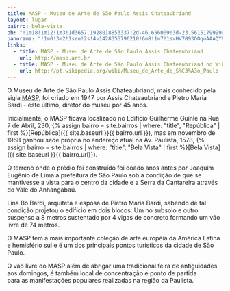 ```yaml
---
title: MASP - Museu de Arte de São Paulo Assis Chateaubriand
layout: lugar
bairro: bela-vista
pb: "!1m18!1m12!1m3!1d3657.1928018853337!2d-46.656009!3d-23.561517999999996!2m3!1f0!2f0!3f0!3m2!1i1024!2i768!4f13.1!3m3!1m2!1s0x94ce59ceb1eb771f%3A0xe904f6a669744da1!2sMuseum+of+Art+of+S%C3%A3o+Paulo+Assis+Chateaubriand!5e0!3m2!1sen!2sbr!4v1427339675972"
panorama: "!1m0!3m2!1sen!2s!4v1428356796210!6m8!1m7!1svHV7093OOqoAAAQY81T-FA!2m2!1d-23.561882!2d-46.656018!3f357.8767067404451!4f-2.22522348570962!5f0.7820865974627469"
links: 
  - title: MASP - Museu de Arte de São Paulo Assis Chateaubriand
    url: http://masp.art.br
  - title: MASP - Museu de Arte de São Paulo Assis Chateaubriand no Wikipedia
    url: http://pt.wikipedia.org/wiki/Museu_de_Arte_de_S%C3%A3o_Paulo
---
```

O Museu de Arte de São Paulo Assis Chateaubriand, mais conhecido pela sigla <abbr title="Museu de Arte de São Paulo">MASP</abbr>, foi criado em <time datetime="1947">1947</time> por Assis Chateaubriand e Pietro Maria Bardi - este último, diretor do museu por 45 anos.

Inicialmente, o MASP ficava localizado no Edifício Guilherme Guinle na Rua 7 de Abril, 230, {% assign bairro = site.bairros | where: "title", "República" | first %}[República]({{ site.baseurl }}{{ bairro.url }}), mas em <time datetime="1968-11">novembro de 1968</time> ganhou sede própria no endereço atual na Av. Paulista, 1578, {% assign bairro = site.bairros | where: "title", "Bela Vista" | first %}[Bela Vista]({{ site.baseurl }}{{ bairro.url}}).

O terreno onde o prédio foi construído foi doado anos antes por Joaquim Eugênio de Lima à prefeitura de São Paulo sob a condição de que se mantivesse a vista para o centro da cidade e a Serra da Cantareira através do Vale do Anhangabaú.

Lina Bo Bardi, arquiteta e esposa de Pietro Maria Bardi, sabendo de tal condição projetou o edifício em dois blocos: Um no subsolo e outro suspenso a 8 metros sustentado por 4 vigas de concreto formando um vão livre de 74 metros.

O MASP tem a mais importante coleção de arte européia da América Latina e hemisfério sul e é um dos principais pontos turísticos da cidade de São Paulo.

O vão livre do MASP além de abrigar uma tradicional feira de antiguidades aos domingos, é também local de concentração e ponto de partida para as manifestações populares realizadas na região da Paulista.
